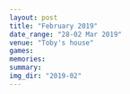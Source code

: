 ```yaml
---
layout: post
title: "February 2019"
date_range: "28-02 Mar 2019"
venue: "Toby's house"
games:
memories:
summary:
img_dir: "2019-02"
---
```

